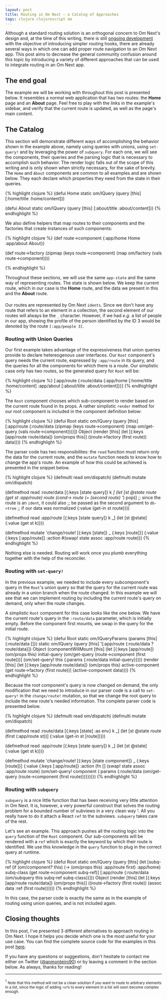 ```yaml
---
layout: post
title: Routing in Om Next — a Catalog of Approaches
tags: clojure clojurescript om
---
```


Although a standard routing solution is an orthogonal concern to Om Next's design and, at the time of this writing, there is still [ongoing development](https://github.com/omcljs/om/wiki/Routing-Support) with the objective of introducing simpler routing hooks, there are already several ways in which one can add proper route navigation to an Om Next app. This post aims to decrease the general community confusion around this topic by introducing a variety of different approaches that can be used to integrate routing in an Om Next app.

<!--more-->


## **The end goal**

The example we will be working with throughout this post is presented below. It resembles a normal web application that has two routes: the **Home** page and an **About** page. Feel free to play with the links in the example's sidebar, and verify that the current route is updated, as well as the page's main content.

<div style="margin-bottom: 20px;">
  <div id="dp-card-1"></div>
</div>


## **The Catalog**

This section will demonstrate different ways of accomplishing the behavior shown in the example above, namely using queries with unions, using `set-query!` and by leveraging the power of `subquery`. For each one, we will see the components, their queries and the parsing logic that is necessary to accomplish such behavior. The render logic falls out of the scope of this writing and is only shown when strictly necessary, for the sake of brevity. The `Home` and `About` components are common to all examples and are shown below. They each declare which properties they need from the state in their queries.

{% highlight clojure %}
(defui Home
  static om/IQuery
  (query [this]
    [:home/title :home/content]))

(defui About
  static om/IQuery
  (query [this]
    [:about/title :about/content]))
{% endhighlight %}

We also define helpers that map routes to their components and the factories that create instances of such components:

{% highlight clojure %}
(def route->component
  {:app/home Home
   :app/about About})

(def route->factory
  (zipmap (keys route->component)
    (map om/factory (vals route->component))))

{% endhighlight %}

Throughout these sections, we will use the same `app-state` and the same way of representing routes. The state is shown below. We keep the current route, which in our case is the **Home** route, and the data we present in this and the **About** route.

<div style="margin-bottom: 20px;">
  <div id="dp-card-2"></div>
</div>

Our routes are represented by Om Next `idents`. Since we don't have any route that refers to an element in a collection, the second element of our routes will always be the `_` character. However, if we had *e.g.* a list of people in our app, showing the profile of the person identified by the ID 3 would be denoted by the route `[:app/people 3]`.


### **Routing with Union Queries**

Our first example takes advantage of the expressiveness that union queries provide to declare hetereogenous user interfaces. Our `Root` component's query needs the current route, expressed by `:app/route` in its query, and the queries for all the components for which there is a route. Our simplistic case only has two routes, so the generated query for `Root` will be:

{% highlight clojure %}
[:app/route
{:route/data {:app/home [:home/title :home/content]
              :app/about [:about/title :about/content]}}]
{% endhighlight %}

The `Root` component chooses which sub-component to render based on the current route found in its props. A rather simplistic `render` method for our root component is included in the component definition below:

{% highlight clojure %}
(defui Root
  static om/IQuery
  (query [this]
    [:app/route
    {:route/data (zipmap (keys route->component)
                   (map om/get-query (vals route->component)))}])
  Object
  (render [this]
    (let [{:keys [app/route route/data]} (om/props this)]
      ((route->factory (first route)) data))))
{% endhighlight %}

The parser code has two responsibilites: the `read` function must return only the data for the current route, and the `mutate` function needs to know how to change the app's route. An example of how this could be achieved is presented in the snippet below.

{% highlight clojure %}
(defmulti read om/dispatch)
(defmulti mutate om/dispatch)

(defmethod read :route/data
   [{:keys [state query]} k _]
   (let [st @state
         route (get st :app/route)
         route (cond-> route
                 (= (second route) '_) pop)]
     ;; since the route is an `ident`, it could also
     ;; be passed as the second argument to `db->tree`
     ;; if our data was normalized
     {:value (get-in st route)}))

(defmethod read :app/route
   [{:keys [state query]} k _]
   (let [st @state]
     {:value (get st k)}))

(defmethod mutate 'change/route!
  [{:keys [state]} _ {:keys [route]}]
  {:value {:keys [:app/route]}
   :action #(swap! state assoc :app/route route)})
{% endhighlight %}

Nothing else is needed. Routing will work once you plumb everything together with the help of the reconciler.


### **Routing with `set-query!`**

In the previous example, we needed to include every subcomponent's query in the `Root`'s union query so that the query for the current route was already in a union branch when the route changed. In this example we will see that we can implement routing by including the current route's query on demand, only when the route changes.

A simplistic `Root` component for this case looks like the one below. We have the current route's query in the `:route/data` parameter, which is initially empty. Before the component first mounts, we swap in the query for the initial route.

{% highlight clojure %}
(defui Root
  static om/IQueryParams
  (params [this]
    {:route/data []})
  static om/IQuery
  (query [this]
    '[:app/route {:route/data ?route/data}])
  Object
  (componentWillMount [this]
    (let [{:keys [app/route]} (om/props this)
          initial-query (om/get-query (route->component (first route)))]
      (om/set-query! this {:params {:route/data initial-query}})))
  (render [this]
    (let [{:keys [app/route route/data]} (om/props this)
          active-component (get route->factory (first route))]
      (active-component data))))
{% endhighlight %}

Because the root component's query is now changed on demand, the only modification that we need to introduce in our parser code is a call to `set-query!` in the `change/route!` mutation, so that we change the root query to include the new route's needed information. The complete parser code is presented below.

{% highlight clojure %}
(defmulti read om/dispatch)
(defmulti mutate om/dispatch)

(defmethod read :route/data
  [{:keys [state] :as env} k _]
  (let [st @state
        route (first (:app/route st))]
    {:value (get-in st [route])}))

(defmethod read :app/route
   [{:keys [state query]} k _]
   (let [st @state]
     {:value (get st k)}))

(defmethod mutate 'change/route!
  [{:keys [state component]} _ {:keys [route]}]
  {:value {:keys [:app/route]}
   :action (fn []
             (swap! state assoc :app/route route)
             (om/set-query! component
               {:params {:route/data (om/get-query (route->component (first route)))}}))})
{% endhighlight %}


### **Routing with `subquery`**

`subquery` is a nice little function that has been receiving very little attention in Om Next. It is, however, a very powerful construct that solves the routing problem for a bounded number of subviews in a very clean way <sup><sub>1</sub></sup>. All you really have to do it attach a React `ref` to the subviews. `subquery` takes care of the rest.

Let's see an example. This approach pushes all the routing logic into the `query` function of the `Root` component. Our sub-components will be rendered with a `ref` which is exactly the keyword by which their route is identified. We use this knowledge in the `query` function to plug in the correct query at runtime.

{% highlight clojure %}
(defui Root
  static om/IQuery
  (query [this]
    (let [subq-ref (if (om/component? this)
                     (-> (om/props this) :app/route first)
                     :app/home)
          subq-class (get route->component subq-ref)]
      [:app/route {:route/data (om/subquery this subq-ref subq-class)}]))
  Object
  (render [this]
    (let [{:keys [app/route route/data]} (om/props this)]
      ((route->factory (first route)) (assoc data :ref (first route))))))
{% endhighlight %}

In this case, the parser code is exactly the same as in the example of routing using union queries, and is not included again.


## **Closing thoughts**

In this post, I've presented 3 different alternatives to approach routing in Om Next. I hope it helps you decide which one is the most useful for your use case. You can find the complete source code for the examples in this post [here](https://github.com/anmonteiro/anmonteiro.github.io/tree/master/assets/cljs/om_next_routing).

If you have any questions or suggestions, don't hesitate to contact me either on Twitter ([@anmonteiro90](https://twitter.com/anmonteiro90)) or by leaving a comment in the section below. As always, thanks for reading!


<script>
{% include om_next_routing.js %}
</script>



--- 

<sup><sub>1</sub></sup> <sub>Note that this method will not be a clean solution if you want to route to arbitrary elements in a list, since the logic of adding `ref`s to every element in a list will soon become complex enough.</sub>

